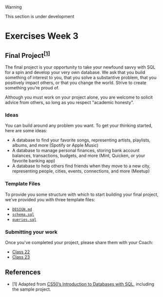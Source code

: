 > [!WARNING]
> This section is under development

# Exercises Week 3

## Final Project<sup>[[1](#references)]</sup>

The final project is your opportunity to take your newfound savvy with SQL for a spin and develop your very own database. We ask that you build something of interest to you, that you solve a substantive problem, that you positively impact others, or that you change the world. Strive to create something you’re proud of.

Although you must work on your project alone, you are welcome to solicit advice from others, so long as you respect "academic honesty".

### Ideas

You can build around any problem you want. To get your thinking started, here are some ideas:

- A database to find your favorite songs, representing artists, playlists, albums, and more (Spotify or Apple Music)
- A database to manage personal finances, storing bank account balances, transactions, budgets, and more (Mint, Quicken, or your favorite banking app)
- A database to help others find friends when they move to a new city, representing people, cities, events, connections, and more (Meetup)

### Template Files

To provide you some structure with which to start building your final project, we’ve provided you with three template files: 
- [`DESIGN.md`](./your-project/DESIGN.md)
- [`schema.sql`](./your-project/schema.sql)
- [`queries.sql`](./your-proejct/queries.sql)

### Submitting your work

Once you've completed your project, please share them with your Coach:
- [Class 22](https://github.com/HackYourFutureBelgium/sql-database/issues/31)
- [Class 23](https://github.com/HackYourFutureBelgium/sql-database/issues/32)

## References

- [1] Adapted from [CS50’s Introduction to Databases with SQL](https://cs50.harvard.edu/sql/2024/project/), including the sample project.